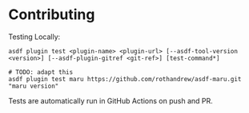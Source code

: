 # Contributing

Testing Locally:

```shell
asdf plugin test <plugin-name> <plugin-url> [--asdf-tool-version <version>] [--asdf-plugin-gitref <git-ref>] [test-command*]

# TODO: adapt this
asdf plugin test maru https://github.com/rothandrew/asdf-maru.git "maru version"
```

Tests are automatically run in GitHub Actions on push and PR.
